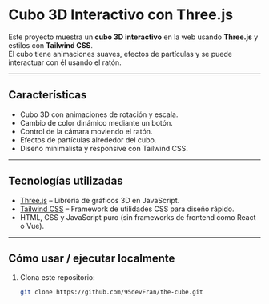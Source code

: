 # Cubo 3D Interactivo con Three.js

Este proyecto muestra un **cubo 3D interactivo** en la web usando **Three.js** y estilos con **Tailwind CSS**.  
El cubo tiene animaciones suaves, efectos de partículas y se puede interactuar con él usando el ratón.

---

## Características

- Cubo 3D con animaciones de rotación y escala.  
- Cambio de color dinámico mediante un botón.  
- Control de la cámara moviendo el ratón.  
- Efectos de partículas alrededor del cubo.  
- Diseño minimalista y responsive con Tailwind CSS.

---

## Tecnologías utilizadas

- [Three.js](https://threejs.org/) – Librería de gráficos 3D en JavaScript.  
- [Tailwind CSS](https://tailwindcss.com/) – Framework de utilidades CSS para diseño rápido.  
- HTML, CSS y JavaScript puro (sin frameworks de frontend como React o Vue).  

---

## Cómo usar / ejecutar localmente

1. Clona este repositorio:
   ```bash
   git clone https://github.com/95devFran/the-cube.git
